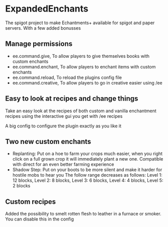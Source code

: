# ExpandedEnchants
The spigot project to make Echantments+ available for spigot and paper servers.
With a few added bonusses

## Manage permissions
- ee.command.give,
To allow players to give themselves books with custom enchants
- ee.command.enchant,
To allow players to enchant items with custom enchants
- ee.command.reload,
To reload the plugins config file
- ee.command.creative,
To allow players to go in creative easier using /ee

## Easy to look at recipes and change things
Take an easy look at the recipes of both custom and vanilla enchantment recipes
using the interactive gui you get with /ee recipes

A big config to configure the plugin exactly as you like it

## Two new custom enchants
- Replanting:
Put on a hoe to farm your crops much easier, when you right click on a full grown crop
it will immediately plant a new one. Compatible with direct for an even better farming experience
- Shadow Step:
Put on your boots to be more silent and make it harder for hostile mobs to hear you
The follow range decreases as follows:
Level 1: 12 blocks, Level 2: 8 blocks, Level 3: 6 blocks, Level 4: 4 blocks, Level 5: 2 blocks

## Custom recipes
Added the possibility to smelt rotten flesh to leather in a furnace or smoker. You can disable this in the config
